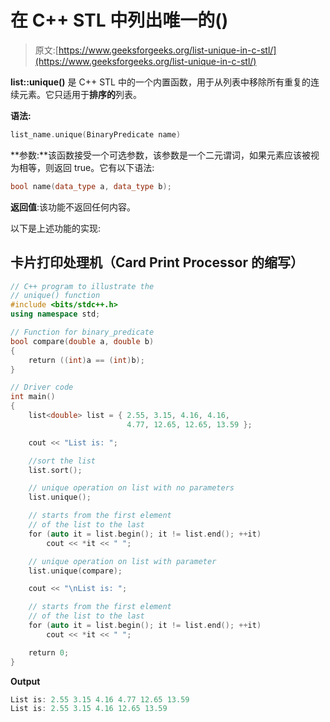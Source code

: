 # 在 C++ STL 中列出唯一的()

> 原文:[https://www.geeksforgeeks.org/list-unique-in-c-stl/](https://www.geeksforgeeks.org/list-unique-in-c-stl/)

**list::unique()** 是 C++ STL 中的一个内置函数，用于从列表中移除所有重复的连续元素。它只适用于**排序的**列表。

**语法:**

```cpp
list_name.unique(BinaryPredicate name)
```

**参数:**该函数接受一个可选参数，该参数是一个二元谓词，如果元素应该被视为相等，则返回 true。它有以下语法:

```cpp
bool name(data_type a, data_type b);
```

**返回值**:该功能不返回任何内容。

以下是上述功能的实现:

## 卡片打印处理机（Card Print Processor 的缩写）

```cpp
// C++ program to illustrate the
// unique() function
#include <bits/stdc++.h>
using namespace std;

// Function for binary_predicate
bool compare(double a, double b)
{
    return ((int)a == (int)b);
}

// Driver code
int main()
{
    list<double> list = { 2.55, 3.15, 4.16, 4.16,
                          4.77, 12.65, 12.65, 13.59 };

    cout << "List is: ";

    //sort the list
    list.sort();

    // unique operation on list with no parameters
    list.unique();

    // starts from the first element
    // of the list to the last
    for (auto it = list.begin(); it != list.end(); ++it)
        cout << *it << " ";

    // unique operation on list with parameter
    list.unique(compare);

    cout << "\nList is: ";

    // starts from the first element
    // of the list to the last
    for (auto it = list.begin(); it != list.end(); ++it)
        cout << *it << " ";

    return 0;
}
```

**Output**

```cpp
List is: 2.55 3.15 4.16 4.77 12.65 13.59 
List is: 2.55 3.15 4.16 12.65 13.59 
```